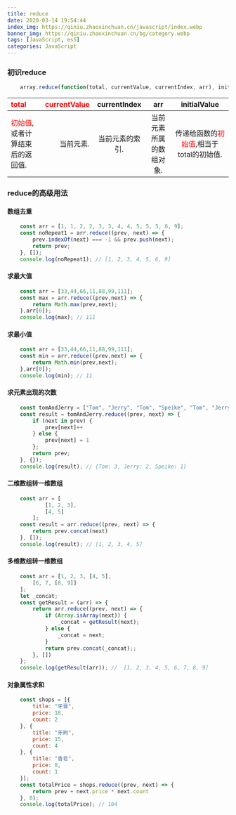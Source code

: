 ```yaml
---
title: reduce
date: 2020-03-14 19:54:44
index_img: https://qiniu.zhaoxinchuan.cn/javascript/index.webp 
banner_img: https://qiniu.zhaoxinchuan.cn/bg/category.webp
tags: [JavaScript, es5]
categories: JavaScript
---
```

### 初识reduce
``` javascript
    array.reduce(function(total, currentValue, currentIndex, arr), initialValue);
```
| <font color=red>total</font>                           | <font color=red>currentValue</font> |  currentIndex   |           arr           |                          initialValue                          |
| :----------------------------------------------------- | ----------------------------------: | :-------------: | :---------------------: | :------------------------------------------------------------: |
| <font color=red>初始值</font>, 或者计算结束后的返回值. |                           当前元素. | 当前元素的索引. | 当前元素所属的数组对象. | 传递给函数的<font color=red>初始值</font>,相当于total的初始值. |
### reduce的高级用法

#### 数组去重
``` javascript
    const arr = [1, 1, 2, 2, 3, 3, 4, 4, 5, 5, 5, 6, 9];
    const noRepeat1 = arr.reduce((prev, next) => {
        prev.indexOf(next) === -1 && prev.push(next);
        return prev;
    }, []);
    console.log(noRepeat1); // [1, 2, 3, 4, 5, 6, 9]
```

#### 求最大值
``` javascript
    const arr = [33,44,66,11,88,99,111];
    const max = arr.reduce((prev,next) => {
        return Math.max(prev,next);
    },arr[0]);
    console.log(max); // 111
```

#### 求最小值
``` javascript
    const arr = [33,44,66,11,88,99,111];
    const min = arr.reduce((prev,next) => {
        return Math.min(prev,next);
    },arr[0]);
    console.log(min); // 11
```

#### 求元素出现的次数
``` javascript
    const tomAndJerry = ["Tom", "Jerry", "Tom", "Speike", "Tom", "Jerry"];
    const result = tomAndJerry.reduce((prev, next) => {
        if (next in prev) {
            prev[next]++
        } else {
            prev[next] = 1
        };
        return prev;
    }, {});
    console.log(result); // {Tom: 3, Jerry: 2, Speike: 1}
```

#### 二维数组转一维数组
``` javascript
    const arr = [
            [1, 2, 3],
            [4, 5]
        ];
    const result = arr.reduce((prev, next) => {
        return prev.concat(next)
    }, []);
    console.log(result); // [1, 2, 3, 4, 5]
```

#### 多维数组转一维数组
``` javascript
    const arr = [1, 2, 3, [4, 5],
        [6, 7, [8, 9]]
    ];
    let _concat;
    const getResult = (arr) => {
        return arr.reduce((prev, next) => {
            if (Array.isArray(next)) {
                _concat = getResult(next);
            } else {
                _concat = next;
            }
            return prev.concat(_concat);;
        }, [])
    };
    console.log(getResult(arr)); //  [1, 2, 3, 4, 5, 6, 7, 8, 9]
```
#### 对象属性求和
``` javascript
    const shops = [{
        title: "牙膏",
        price: 18,
        count: 2
    }, {
        title: "牙刷",
        price: 15,
        count: 4
    }, {
        title: "香皂",
        price: 8,
        count: 1
    }];
    const totalPrice = shops.reduce((prev, next) => {
        return prev + next.price * next.count
    }, 0);
    console.log(totalPrice); // 104
```